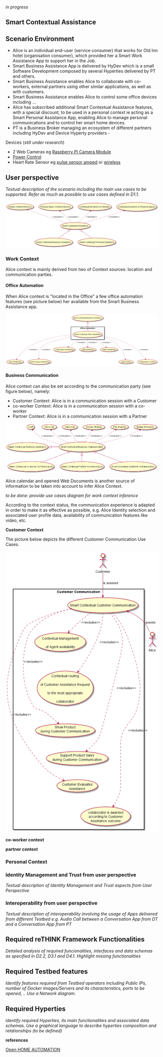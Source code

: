 *in progress*

Smart Contextual Assistance
---------------------------

Scenario Environment
--------------------

-	Alice is an individual end-user (service consumer) that works for Old Inn hotel (organisation consumer), which provided her a Smart Work Assistance App to support her in the Job.
-	Smart Business Assistance App is delivered by HyDev which is a small Software Development composed by several Hyperties delivered by PT and others.
-	Smart Business Assistance enables Alice to collaborate with co-workers, external partners using other similar applications, as well as with customers.
-	Smart Business Assistance enables Alice to control some office devices including ...
-	Alice has subscribed additional Smart Contextual Assistance features, with a special discount, to be used in a personal context ie acting as a Smart Personal Assistance App, enabling Alice to manage personal communications and to control her smart home devices.
-	PT is a Business Broker managing an ecosystem of different partners including HyDev and Device Hyperty providers -

Devices (*still under research*\)

-	2 Web Cameras eg [Raspberry PI Camera Module](https://www.raspberrypi.org/products/camera-module/)
-	[Power Control ](https://energenie4u.co.uk/catalogue/category/Raspberry-Pi-Accessories)
-	Heart Rate Sensor eg [pulse sensor amped](http://www.adafruit.com/products/1093) or [wireless](http://www.adafruit.com/products/1077)

User perspective
----------------

*Textual description of the scenario including the main use cases to be supported. Refer as much as possible to use cases defined in D1.1.*

![Main Use Cases](smart-contextual-assistance-use-cases.png)

### Work Context

Alice context is mainly derived from two of Context sources: location and communication parties.

#### Office Automation

When Alice context is "located in the Office" a few office automation features (see picture below) her available from the Smart Business Assistance app.

![Office Automation Use Cases](smart-contextual-office-automation-use-cases.png)

#### Business Communication

Alice context can also be set according to the communication party (see figure below), namely:

-	Customer Context: Alice is in a communication session with a Customer
-	co-worker Context: Alice is in a communication session with a co-worker
-	Partner Context: Alice is in a communication session with a Partner

![Business Communication Use Cases](smart-contextual-business-communication-use-cases.png)

Alice calendar and opened Web Documents is another source of information to be taken into account to infer Alice Context.

*to be done: provide use cases diagram for work context inference*

According to the context status, the communication experience is adapted in order to make it as effective as possible, e.g. Alice Identity selection and associated user profile data, availability of communication features like video, etc.

**Customer Context**

The picture below depicts the different Customer Communication Use Cases.

![Customer Communication Use Cases](smart-contextual-customer-communication-use-cases.png)

**co-worker context**

**partner context**

### Personal Context

### Identity Management and Trust from user perspective

*Textual description of Identity Management and Trust aspects from User Perspective*

### Interoperability from user perspective

*Textual description of interoperability involving the usage of Apps delivered from different Testbed e.g. Audio Call between a Conversation App from DT and a Conversation App from PT*

Required reTHINK Framework Functionalities
------------------------------------------

*Detailed analysis of required funcionalities, interfaces and data schemas as specified in D2.2, D3.1 and D4.1. Highlight missing functionalities*

Required Testbed features
-------------------------

*Identify features required from Testbed operators including Public IPs, number of Docker images/Servers and its characteristics, ports to be opened, .. Use a Network diagram.*

Required Hyperties
------------------

*identify required Hyperties, its main functionalities and associated data schemas. Use a graphical language to describe hyperties composition and relationships (to be defined)*

**references**

[Open HOME AUTOMATION](https://www.openhomeautomation.net)
